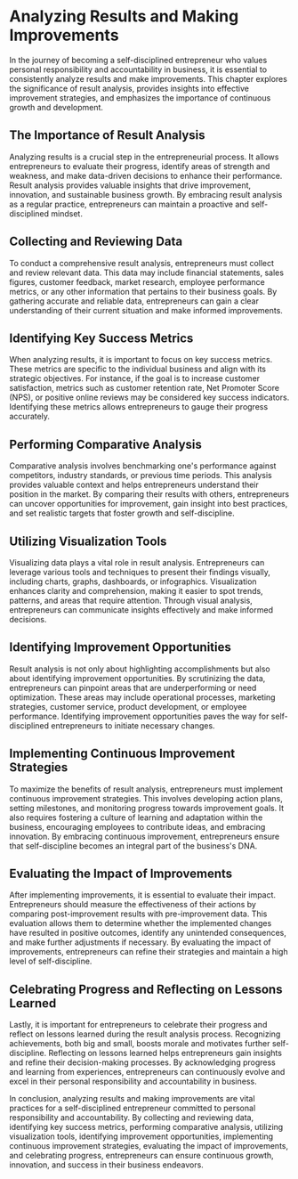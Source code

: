 Analyzing Results and Making Improvements
====================================================

In the journey of becoming a self-disciplined entrepreneur who values personal responsibility and accountability in business, it is essential to consistently analyze results and make improvements. This chapter explores the significance of result analysis, provides insights into effective improvement strategies, and emphasizes the importance of continuous growth and development.

**The Importance of Result Analysis**
-------------------------------------

Analyzing results is a crucial step in the entrepreneurial process. It allows entrepreneurs to evaluate their progress, identify areas of strength and weakness, and make data-driven decisions to enhance their performance. Result analysis provides valuable insights that drive improvement, innovation, and sustainable business growth. By embracing result analysis as a regular practice, entrepreneurs can maintain a proactive and self-disciplined mindset.

**Collecting and Reviewing Data**
---------------------------------

To conduct a comprehensive result analysis, entrepreneurs must collect and review relevant data. This data may include financial statements, sales figures, customer feedback, market research, employee performance metrics, or any other information that pertains to their business goals. By gathering accurate and reliable data, entrepreneurs can gain a clear understanding of their current situation and make informed improvements.

**Identifying Key Success Metrics**
-----------------------------------

When analyzing results, it is important to focus on key success metrics. These metrics are specific to the individual business and align with its strategic objectives. For instance, if the goal is to increase customer satisfaction, metrics such as customer retention rate, Net Promoter Score (NPS), or positive online reviews may be considered key success indicators. Identifying these metrics allows entrepreneurs to gauge their progress accurately.

**Performing Comparative Analysis**
-----------------------------------

Comparative analysis involves benchmarking one's performance against competitors, industry standards, or previous time periods. This analysis provides valuable context and helps entrepreneurs understand their position in the market. By comparing their results with others, entrepreneurs can uncover opportunities for improvement, gain insight into best practices, and set realistic targets that foster growth and self-discipline.

**Utilizing Visualization Tools**
---------------------------------

Visualizing data plays a vital role in result analysis. Entrepreneurs can leverage various tools and techniques to present their findings visually, including charts, graphs, dashboards, or infographics. Visualization enhances clarity and comprehension, making it easier to spot trends, patterns, and areas that require attention. Through visual analysis, entrepreneurs can communicate insights effectively and make informed decisions.

**Identifying Improvement Opportunities**
-----------------------------------------

Result analysis is not only about highlighting accomplishments but also about identifying improvement opportunities. By scrutinizing the data, entrepreneurs can pinpoint areas that are underperforming or need optimization. These areas may include operational processes, marketing strategies, customer service, product development, or employee performance. Identifying improvement opportunities paves the way for self-disciplined entrepreneurs to initiate necessary changes.

**Implementing Continuous Improvement Strategies**
--------------------------------------------------

To maximize the benefits of result analysis, entrepreneurs must implement continuous improvement strategies. This involves developing action plans, setting milestones, and monitoring progress towards improvement goals. It also requires fostering a culture of learning and adaptation within the business, encouraging employees to contribute ideas, and embracing innovation. By embracing continuous improvement, entrepreneurs ensure that self-discipline becomes an integral part of the business's DNA.

**Evaluating the Impact of Improvements**
-----------------------------------------

After implementing improvements, it is essential to evaluate their impact. Entrepreneurs should measure the effectiveness of their actions by comparing post-improvement results with pre-improvement data. This evaluation allows them to determine whether the implemented changes have resulted in positive outcomes, identify any unintended consequences, and make further adjustments if necessary. By evaluating the impact of improvements, entrepreneurs can refine their strategies and maintain a high level of self-discipline.

**Celebrating Progress and Reflecting on Lessons Learned**
----------------------------------------------------------

Lastly, it is important for entrepreneurs to celebrate their progress and reflect on lessons learned during the result analysis process. Recognizing achievements, both big and small, boosts morale and motivates further self-discipline. Reflecting on lessons learned helps entrepreneurs gain insights and refine their decision-making processes. By acknowledging progress and learning from experiences, entrepreneurs can continuously evolve and excel in their personal responsibility and accountability in business.

In conclusion, analyzing results and making improvements are vital practices for a self-disciplined entrepreneur committed to personal responsibility and accountability. By collecting and reviewing data, identifying key success metrics, performing comparative analysis, utilizing visualization tools, identifying improvement opportunities, implementing continuous improvement strategies, evaluating the impact of improvements, and celebrating progress, entrepreneurs can ensure continuous growth, innovation, and success in their business endeavors.
